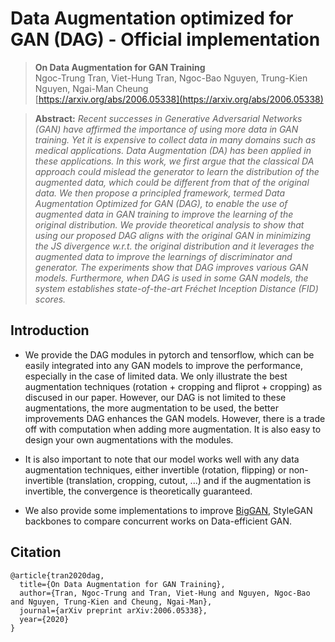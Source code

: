 # Data Augmentation optimized for GAN (DAG) - Official implementation

> **On Data Augmentation for GAN Training** <br>
> Ngoc-Trung Tran, Viet-Hung Tran, Ngoc-Bao Nguyen, Trung-Kien Nguyen, Ngai-Man Cheung <br>
> [https://arxiv.org/abs/2006.05338](https://arxiv.org/abs/2006.05338)

> **Abstract:** *Recent successes in Generative Adversarial Networks (GAN) have affirmed the importance of using more data in GAN training. Yet it is expensive to collect data in many domains such as medical applications. Data Augmentation (DA) has been applied in these applications. In this work, we first argue that the classical DA approach could mislead the generator to learn the distribution of the augmented data, which could be different from that of the original data. We then propose a principled framework, termed Data Augmentation Optimized for GAN (DAG), to enable the use of augmented data in GAN training to improve the learning of the original distribution. We provide theoretical analysis to show that using our proposed DAG aligns with the original GAN in minimizing the JS divergence w.r.t. the original distribution and it leverages the augmented data to improve the learnings of discriminator and generator. The experiments show that DAG improves various GAN models. Furthermore, when DAG is used in some GAN models, the system establishes state-of-the-art Fréchet Inception Distance (FID) scores.*

## Introduction

- We provide the DAG modules in pytorch and tensorflow, which can be easily integrated into any GAN models to improve the performance, especially in the case of limited data. We only illustrate the best augmentation techniques (rotation + cropping and fliprot + cropping) as discused in our paper. However, our DAG is not limited to these augmentations, the more augmentation to be used, the better improvements DAG enhances the GAN models. However, there is a trade off with computation when adding more augmentation. It is also easy to design your own augmentations with the modules.

- It is also important to note that our model works well with any data augmentation techniques, either invertible (rotation, flipping) or non-invertible (translation, cropping, cutout, ...) and if the augmentation is invertible, the convergence is theoretically guaranteed.

- We also provide some implementations to improve [BigGAN](https://github.com/tntrung/dag/tree/main/examples/pytorch/biggan), StyleGAN backbones to compare concurrent works on Data-efficient GAN.


## Citation

```
@article{tran2020dag,
  title={On Data Augmentation for GAN Training},
  author={Tran, Ngoc-Trung and Tran, Viet-Hung and Nguyen, Ngoc-Bao and Nguyen, Trung-Kien and Cheung, Ngai-Man},
  journal={arXiv preprint arXiv:2006.05338},
  year={2020}
}
```





